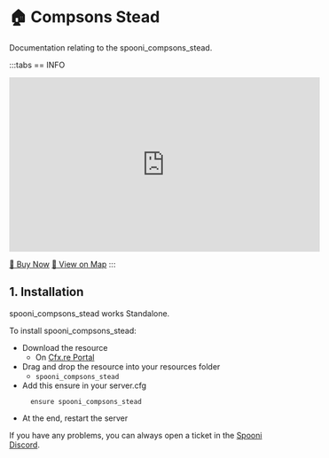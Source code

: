 # 🏠 Compsons Stead
Documentation relating to the spooni_compsons_stead.

:::tabs
== INFO
<iframe width="560" height="315" src="https://www.youtube.com/embed/86zzZ00CldM?si=Y5yPnjnHcgs2fnbQ" frameborder="0" allow="accelerometer; autoplay; clipboard-write; encrypted-media; gyroscope; picture-in-picture; web-share" referrerpolicy="strict-origin-when-cross-origin" allowfullscreen></iframe>

<a href="https://spooni-mapping.tebex.io/package/6821298" class="button-buy">🛒 Buy Now</a>
<a href="https://spooni.de/rdr2/?m=house205" class="button-map">📍 View on Map</a>
:::

## 1. Installation
spooni_compsons_stead works Standalone.  

To install spooni_compsons_stead:
- Download the resource
  - On [Cfx.re Portal](https://portal.cfx.re/)
- Drag and drop the resource into your resources folder
  - `spooni_compsons_stead`
- Add this ensure in your server.cfg
  ```
    ensure spooni_compsons_stead
  ```
- At the end, restart the server

If you have any problems, you can always open a ticket in the [Spooni Discord](https://discord.gg/spooni).